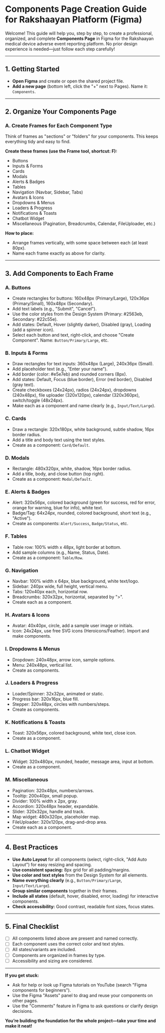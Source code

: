 # Components Page Creation Guide for Rakshaayan Platform (Figma)

Welcome! This guide will help you, step by step, to create a professional, organized, and complete **Components Page** in Figma for the Rakshaayan medical device adverse event reporting platform. No prior design experience is needed—just follow each step carefully!

---

## 1. Getting Started

- **Open Figma** and create or open the shared project file.
- **Add a new page** (bottom left, click the "+" next to Pages). Name it: `Components`.

---

## 2. Organize Your Components Page

### **A. Create Frames for Each Component Type**
Think of frames as "sections" or "folders" for your components. This keeps everything tidy and easy to find.

**Create these frames (use the Frame tool, shortcut: F):**
- Buttons
- Inputs & Forms
- Cards
- Modals
- Alerts & Badges
- Tables
- Navigation (Navbar, Sidebar, Tabs)
- Avatars & Icons
- Dropdowns & Menus
- Loaders & Progress
- Notifications & Toasts
- Chatbot Widget
- Miscellaneous (Pagination, Breadcrumbs, Calendar, FileUploader, etc.)

**How to place:**
- Arrange frames vertically, with some space between each (at least 80px).
- Name each frame exactly as above for clarity.

---

## 3. Add Components to Each Frame

### **A. Buttons**
- Create rectangles for buttons: 160x48px (Primary/Large), 120x36px (Primary/Small), 160x48px (Secondary).
- Add text labels (e.g., "Submit", "Cancel").
- Use the color styles from the Design System (Primary: #2563eb, Secondary: #22c55e).
- Add states: Default, Hover (slightly darker), Disabled (gray), Loading (add a spinner icon).
- Select each button and text, right-click, and choose "Create Component". Name: `Button/Primary/Large`, etc.

### **B. Inputs & Forms**
- Draw rectangles for text inputs: 360x48px (Large), 240x36px (Small).
- Add placeholder text (e.g., "Enter your name").
- Add border (color: #e5e7eb) and rounded corners (8px).
- Add states: Default, Focus (blue border), Error (red border), Disabled (gray text).
- Create checkboxes (24x24px), radios (24x24px), dropdowns (240x48px), file uploader (320x120px), calendar (320x360px), switch/toggle (48x24px).
- Make each as a component and name clearly (e.g., `Input/Text/Large`).

### **C. Cards**
- Draw a rectangle: 320x180px, white background, subtle shadow, 16px border radius.
- Add a title and body text using the text styles.
- Create as a component: `Card/Default`.

### **D. Modals**
- Rectangle: 480x320px, white, shadow, 16px border radius.
- Add a title, body, and close button (top right).
- Create as a component: `Modal/Default`.

### **E. Alerts & Badges**
- Alert: 320x56px, colored background (green for success, red for error, orange for warning, blue for info), white text.
- Badge/Tag: 64x24px, rounded, colored background, short text (e.g., "Active").
- Create as components: `Alert/Success`, `Badge/Status`, etc.

### **F. Tables**
- Table row: 100% width x 48px, light border at bottom.
- Add sample columns (e.g., Name, Status, Date).
- Create as a component: `Table/Row`.

### **G. Navigation**
- Navbar: 100% width x 64px, blue background, white text/logo.
- Sidebar: 240px wide, full height, vertical menu.
- Tabs: 120x40px each, horizontal row.
- Breadcrumbs: 320x32px, horizontal, separated by ">".
- Create each as a component.

### **H. Avatars & Icons**
- Avatar: 40x40px, circle, add a sample user image or initials.
- Icon: 24x24px, use free SVG icons (Heroicons/Feather). Import and make components.

### **I. Dropdowns & Menus**
- Dropdown: 240x48px, arrow icon, sample options.
- Menu: 240x48px, vertical list.
- Create as components.

### **J. Loaders & Progress**
- Loader/Spinner: 32x32px, animated or static.
- Progress bar: 320x16px, blue fill.
- Stepper: 320x48px, circles with numbers/steps.
- Create as components.

### **K. Notifications & Toasts**
- Toast: 320x56px, colored background, white text, close icon.
- Create as a component.

### **L. Chatbot Widget**
- Widget: 320x480px, rounded, header, message area, input at bottom.
- Create as a component.

### **M. Miscellaneous**
- Pagination: 320x48px, numbers/arrows.
- Tooltip: 200x40px, small popup.
- Divider: 100% width x 2px, gray.
- Accordion: 320x48px header, expandable.
- Slider: 320x32px, handle and track.
- Map widget: 480x320px, placeholder map.
- FileUploader: 320x120px, drag-and-drop area.
- Create each as a component.

---

## 4. Best Practices
- **Use Auto Layout** for all components (select, right-click, "Add Auto Layout") for easy resizing and spacing.
- **Use consistent spacing:** 8px grid for all padding/margins.
- **Use color and text styles** from the Design System for all elements.
- **Name everything clearly** (e.g., `Button/Primary/Large`, `Input/Text/Large`).
- **Group similar components** together in their frames.
- **Include all states** (default, hover, disabled, error, loading) for interactive components.
- **Check accessibility:** Good contrast, readable font sizes, focus states.

---

## 5. Final Checklist
- [ ] All components listed above are present and named correctly.
- [ ] Each component uses the correct color and text styles.
- [ ] All states/variants are included.
- [ ] Components are organized in frames by type.
- [ ] Accessibility and sizing are considered.

---

**If you get stuck:**
- Ask for help or look up Figma tutorials on YouTube (search "Figma components for beginners").
- Use the Figma "Assets" panel to drag and reuse your components on other pages.
- Use the "Comments" feature in Figma to ask questions or clarify design decisions.

**You’re building the foundation for the whole project—take your time and make it neat!** 